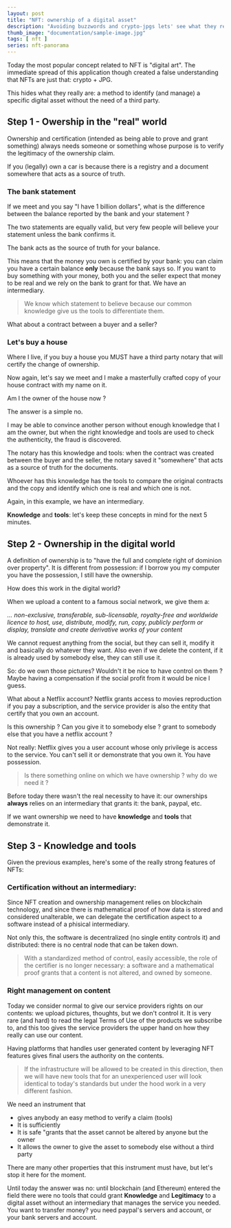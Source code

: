 ```yaml
---
layout: post
title: "NFT: ownership of a digital asset"
description: "Avoiding buzzwords and crypto-jpgs lets' see what they really could do in 3 steps."
thumb_image: "documentation/sample-image.jpg"
tags: [ nft ]
series: nft-panorama
---
```



Today the most popular concept related to NFT is "digital art". The immediate spread of this application though created a false understanding that NFTs are just that: crypto + JPG.


This hides what they really are: a method to identify (and manage) a specific digital asset without the need of a third party.


## Step 1 - Owership in the "real" world

Ownership and certification (intended as being able to prove and grant something) always needs someone or something whose purpose is to verify the legitimacy of the ownership claim.

If you (legally) own a car is because there is a registry and a document somewhere that acts as a source of truth.

### The bank statement 

If we meet and you say "I have 1 billion dollars", what is the difference between the balance reported by the bank and your statement ? 

The two statements are equally valid, but very few people will believe your statement unless the bank confirms it.

The bank acts as the source of truth for your balance.

This means that the money you own is certified by your bank: you can claim you have a certain balance **only** because the bank says so.
If you want to buy something with your money, both you and the seller expect that money to be real and we rely on the bank to grant for that. We have an intermediary.

> We know which statement to believe because our common knowledge give us the tools to differentiate them.


What about a contract between a buyer and a seller?

### Let's buy a house

Where I live, if you buy a house you MUST have a third party notary that will certify the change of ownership.

Now again, let's say we meet and I make a masterfully crafted copy of your house contract with my name on it.

Am I the owner of the house now ?

The answer is a simple no.

I may be able to convince another person without enough knowledge that I am the owner, but when the right knowledge and tools are used to check the authenticity, the fraud is discovered.

The notary has this knowledge and tools: when the contract was created between the buyer and the seller, the notary saved it "somewhere" that acts as a source of truth for the documents.

Whoever has this knowledge has the tools to compare the original contracts and the copy and identify which one is real and which one is not.

Again, in this example, we have an intermediary.


**Knowledge** and **tools**: let's keep these concepts in mind for the next 5 minutes.

## Step 2 - Ownership in the  digital world

A definition of ownership is to "have the full and complete right of dominion over property". It is different from possession: if I borrow you my computer you have the possession, I still have the ownership.

How does this work in the digital world? 

When we upload a content to a famous social network, we give them a:

_... non-exclusive, transferable, sub-licensable, royalty-free and worldwide licence to host, use, distribute, modify, run, copy, publicly perform or display, translate and create derivative works of your content_

We cannot request anything from the social, but they can sell it, modify it and basically do whatever they want.
Also even if we delete the content, if it is already used by somebody else, they can still use it.

So: do we own those pictures?
Wouldn't it be nice to have control on them ? Maybe having a compensation if the social profit from it would be nice I guess.


What about a Netflix account? 
Netflix grants access to movies reproduction if you pay a subscription, and the service provider is also the entity that certify that you own an account.

Is this ownership ? Can you give it to somebody else ?  grant to somebody else that you have a netflix account ?

Not really: Netflix gives you a user account whose only privilege is access to the service.
You can't sell it or demonstrate that you own it. You have possession.

> Is there something online on which we have ownership ?  why do we need it ?

Before today there wasn't the real necessity to have it: our ownerships **always** relies on an intermediary that grants it: the bank, paypal, etc.

If we want ownership we need to have **knowledge** and **tools** that demonstrate it.


## Step 3 - Knowledge and tools

Given the previous examples, here's some of the really strong features of NFTs:

###  Certification without an intermediary:

Since NFT creation and ownership management relies on blockchain technology, and since there is mathematical proof of how data is stored and considered unalterable, we can delegate the certification aspect to a software instead of a phisical intermediary.

Not only this, the software is decentralized (no single entity controls it) and  distributed: there is no central node that can be taken down.


> With a standardized method of control, easily accessible, the role of the certifier is no longer necessary: a software and a mathematical proof grants that a content is not altered, and owned by someone. 



### Right management on content

Today we consider normal to give our service providers rights on our contents: we upload pictures, thoughts, but we don't control it.
It is very rare (and hard) to read the legal Terms of Use of the products we subscribe to, and this too gives the service providers the upper hand on how they really can use our content.

Having platforms that handles user generated content by leveraging NFT features gives final users the authority on the contents.

> If the infrastructure will be allowed to be created in this direction, then we will have new tools that for an unexperienced user will look identical to today's standards but under the hood work in a very different fashion.


We need an instrument that
* gives anybody an easy method to verify a claim (tools)
* It is sufficiently 
* It is safe "grants that the asset cannot be altered by anyone but the owner
* It allows the owner to give the asset to somebody else without a third party

There are many other properties that this instrument must have, but let's stop it here for the moment.


Until today the answer was no: until blockchain (and Ethereum) entered the field there were no tools that could grant **Knowledge** and **Legitimacy** to a digital asset without an intermediary that manages the service you needed.
You want to transfer money? you need paypal's servers and account, or your bank servers and account.



